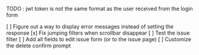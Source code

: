TODO : jwt token is not the same format as the user received from the login form

[ ] Figure out a way to display error messages instead of setting the response
[x] Fix jumping filters when scrollbar disappear
[ ] Test the issue filter
[ ] Add all fields to edit issue form (or to the issue page)
[ ] Customize the delete confirm prompt
